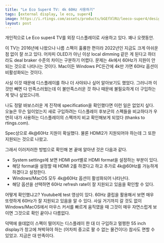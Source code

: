 ```yaml
---
title: "Le Eco Super4 TV: 4k 60Hz 사용하기"
tags: [external display, le eco, super4]
image: https://i.rtings.com/assets/products/bGEfXlRU/leeco-super4/design-medium.jpg
layout: post
---
```


개인적으로 Le Eco super4 TV를 외장 디스플레이로 사용하고 있다. 꽤나 오랫동안. 

이 TV는 2016년에 나왔으나 나름 스펙이 훌륭한 편이라 2022년인 지금도 크게 아쉬운 점 없이 잘 쓰고 있다. 어차피 OLED가 아닌 이상 local dimming 같은 게 된다고 하더라도 deal braker 수준의 차이는 구분하기 어렵다. 문제는 4k에서 60Hz가 지원이 안되는 것으로 나타나는 것이다. Mac이든 Windows PC든간에 4k만 가면 60Hz 옵션이 비활성화되는 것이다.

사실 이것 때문에 디스플레이를 하나 더 사야되나 싶어 알아보기도 했었다. 그러니까 이것만 빼면 다 만족스러웠는데 이 불만족스러운 것 하나 때문에 불필요하게 더 구입하는 게 맞나 싶었으니까.

나도 정말 바보스러운 게 진작에 specification을 확인했다면 이런 일은 없었지 싶다. 오늘은 무슨 일이었는지 새로 구입하려는 디스플레이 후보군의 스펙들을 비교하다가 우연히 내가 사용하는 디스플레이의 스펙까지 비교 확인해보게 되었다 (thanks to rtings.com).

Spec상으로 4k@60Hz 지원이 확실했다. 물론 HDMI2가 지원되어야 하는데 그 또한 지원되는 것으로 나왔고.

그래서 이러저러한 방법으로 확인해 본 끝에 알아낸 것은 다음과 같다.

- System settings에 보면 HDMI port별로 HDMI format을 설정하는 부분이 있다.
- 해당 format을 설정할 때 HDMI 2를 하겠다고 하고 추가로 4k@60Hz를 가능하게 하겠다고 설정한다.
- Windows/MacOS 모두 4k@60Hz 옵션이 활성화되어 나타난다. 
- 해당 옵션을 선택하면 60Hz refresh rate이 잘 지원되고 있음을 확인할 수 있다.

어떻게 확인했냐고? Youtube에 test 영상이 있다. 60Hz 클립을 활용해서 보면 매우 또렷하게 60Hz가 잘 지원되고 있음을 알 수 있다. 사실 거기까지 갈 것도 없이 Windows/MacOS에서 마우스 커서를 빠르게 움직였을 때 그것이 매우 자연스럽게 보이면 그것으로 확인 끝이나 다름없다. 

덕택에 쓸데없이 스펙이 떨어지는 디스플레이 한 대 더 구입하고 멀쩡한 55 inch display가 창고에 쳐박혀야 하는 (어차피 중고로 팔 수 없는 물건이다) 참사도 면할 수 있었고. 지금은 대 만족이다. 